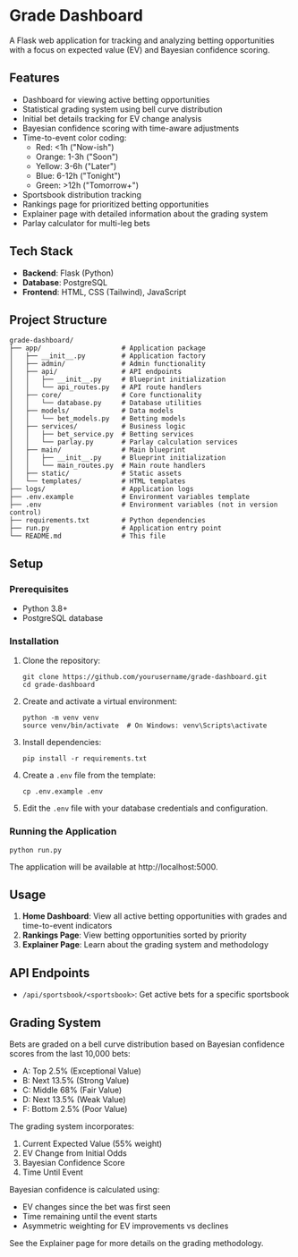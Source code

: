 # Grade Dashboard

A Flask web application for tracking and analyzing betting opportunities with a focus on expected value (EV) and Bayesian confidence scoring.

## Features

- Dashboard for viewing active betting opportunities
- Statistical grading system using bell curve distribution
- Initial bet details tracking for EV change analysis
- Bayesian confidence scoring with time-aware adjustments
- Time-to-event color coding:
  - Red: <1h ("Now-ish")
  - Orange: 1-3h ("Soon")
  - Yellow: 3-6h ("Later")
  - Blue: 6-12h ("Tonight")
  - Green: >12h ("Tomorrow+")
- Sportsbook distribution tracking
- Rankings page for prioritized betting opportunities
- Explainer page with detailed information about the grading system
- Parlay calculator for multi-leg bets

## Tech Stack

- **Backend**: Flask (Python)
- **Database**: PostgreSQL
- **Frontend**: HTML, CSS (Tailwind), JavaScript

## Project Structure

```
grade-dashboard/
├── app/                    # Application package
│   ├── __init__.py         # Application factory
│   ├── admin/              # Admin functionality
│   ├── api/                # API endpoints
│   │   ├── __init__.py     # Blueprint initialization
│   │   └── api_routes.py   # API route handlers
│   ├── core/               # Core functionality
│   │   └── database.py     # Database utilities
│   ├── models/             # Data models
│   │   └── bet_models.py   # Betting models
│   ├── services/           # Business logic
│   │   ├── bet_service.py  # Betting services
│   │   └── parlay.py       # Parlay calculation services
│   ├── main/               # Main blueprint
│   │   ├── __init__.py     # Blueprint initialization
│   │   └── main_routes.py  # Main route handlers
│   ├── static/             # Static assets
│   └── templates/          # HTML templates
├── logs/                   # Application logs
├── .env.example            # Environment variables template
├── .env                    # Environment variables (not in version control)
├── requirements.txt        # Python dependencies
├── run.py                  # Application entry point
└── README.md               # This file
```

## Setup

### Prerequisites

- Python 3.8+
- PostgreSQL database

### Installation

1. Clone the repository:
   ```
   git clone https://github.com/yourusername/grade-dashboard.git
   cd grade-dashboard
   ```

2. Create and activate a virtual environment:
   ```
   python -m venv venv
   source venv/bin/activate  # On Windows: venv\Scripts\activate
   ```

3. Install dependencies:
   ```
   pip install -r requirements.txt
   ```

4. Create a `.env` file from the template:
   ```
   cp .env.example .env
   ```

5. Edit the `.env` file with your database credentials and configuration.

### Running the Application

```
python run.py
```

The application will be available at http://localhost:5000.

## Usage

1. **Home Dashboard**: View all active betting opportunities with grades and time-to-event indicators
2. **Rankings Page**: View betting opportunities sorted by priority
3. **Explainer Page**: Learn about the grading system and methodology

## API Endpoints

- `/api/sportsbook/<sportsbook>`: Get active bets for a specific sportsbook

## Grading System

Bets are graded on a bell curve distribution based on Bayesian confidence scores from the last 10,000 bets:
- A: Top 2.5% (Exceptional Value)
- B: Next 13.5% (Strong Value)
- C: Middle 68% (Fair Value)
- D: Next 13.5% (Weak Value)
- F: Bottom 2.5% (Poor Value)

The grading system incorporates:
1. Current Expected Value (55% weight)
2. EV Change from Initial Odds
3. Bayesian Confidence Score
4. Time Until Event

Bayesian confidence is calculated using:
- EV changes since the bet was first seen
- Time remaining until the event starts
- Asymmetric weighting for EV improvements vs declines

See the Explainer page for more details on the grading methodology.

